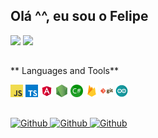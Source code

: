 ## Olá ^^, eu sou o Felipe

 <div>
 <a href="https://github.com/Ephiljp"></a>
  <img height="180em" src="https://github-readme-stats.vercel.app/api?username=Ephiljp&show_icons=true&theme=dark&include_all_commits=true&count_private=true"/>
  <img height="180em" src="https://github-readme-stats.vercel.app/api/top-langs/?username=Ephiljp&layout=compact&langs_count=7&theme=dark"/>
</div>

##

 ** Languages and Tools**

<code><img height="20" src="https://raw.githubusercontent.com/github/explore/80688e429a7d4ef2fca1e82350fe8e3517d3494d/topics/javascript/javascript.png"></code>
<code><img height="20" src="https://raw.githubusercontent.com/github/explore/80688e429a7d4ef2fca1e82350fe8e3517d3494d/topics/typescript/typescript.png"></code>
<code><img height="20" src="https://raw.githubusercontent.com/github/explore/80688e429a7d4ef2fca1e82350fe8e3517d3494d/topics/angular/angular.png"></code>
<code><img height="20" src="https://raw.githubusercontent.com/github/explore/80688e429a7d4ef2fca1e82350fe8e3517d3494d/topics/nodejs/nodejs.png"></code>
<code><img height="20" src="https://raw.githubusercontent.com/github/explore/80688e429a7d4ef2fca1e82350fe8e3517d3494d/topics/csharp/csharp.png"></code>
<code><img height="20" src="https://raw.githubusercontent.com/github/explore/80688e429a7d4ef2fca1e82350fe8e3517d3494d/topics/firebase/firebase.png"></code>
<code><img height="20" src="https://raw.githubusercontent.com/github/explore/80688e429a7d4ef2fca1e82350fe8e3517d3494d/topics/git/git.png"></code>
<code><img height="20" src="https://raw.githubusercontent.com/github/explore/80688e429a7d4ef2fca1e82350fe8e3517d3494d/topics/arduino/arduino.png"></code>

##
 <a href="https://github.com/Ephiljp">
<img alt="Github"  src="https://img.shields.io/badge/GitHub-%2312100E.svg?style=plastic&logo=github" style="max-width:100%;"> 
</a>

 <a href="https://www.facebook.com/felipe.hideo">
<img alt="Github"  src="https://img.shields.io/badge/Facebook-%2312100E.svg?style=plastic&logo=facebook&logoColor=white" style="max-width:100%;"> 
</a>

 <a href="https://www.instagram.com/felipe_hideo">
<img alt="Github"  src="https://img.shields.io/badge/Instagram-%2312100E.svg?style=plastic&logo=instagram&logoColor=white" style="max-width:100%;"> 
</a>
<!--
**Ephiljp/Ephiljp** is a ✨ _special_ ✨ repository because its `README.md` (this file) appears on your GitHub profile.
Here are some ideas to get you started:

- 🔭 I’m currently working on ...
- 🌱 I’m currently learning ...
- 👯 I’m looking to collaborate on ...
- 🤔 I’m looking for help with ...
- 💬 Ask me about ...
- 📫 How to reach me: ...
- 😄 Pronouns: ...
- ⚡ Fun fact: ...
-->


